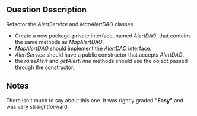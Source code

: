 ## Question Description

Refactor the _AlertService_ and _MapAlertDAO_ classes:

- Create a new package-private interface, named _AlertDAO_, that contains the same methods as _MapAlertDAO_.
- _MapAlertDAO_ should implement the _AlertDAO_ interface.
- _AlertService_ should have a public constructor that accepts _AlertDAO_.
- the _raiseAlert_ and _getAlertTime_ methods should use the object passed through the constructor.

## Notes

There isn't much to say about this one. It was rightly graded **"Easy"** and was very straightforward.